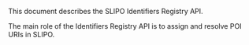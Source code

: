 This document describes the SLIPO Identifiers Registry API.

The main role of the Identifiers Registry API is to assign and resolve POI URIs in SLIPO.
